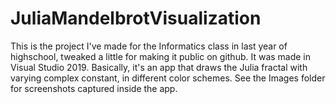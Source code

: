 # JuliaMandelbrotVisualization
This is the project I've made for the Informatics class in last year of highschool, tweaked a little for making it public on github.
It was made in Visual Studio 2019.
Basically, it's an app that draws the Julia fractal with varying complex constant, in different color schemes. See the Images folder for screenshots captured inside the app.
